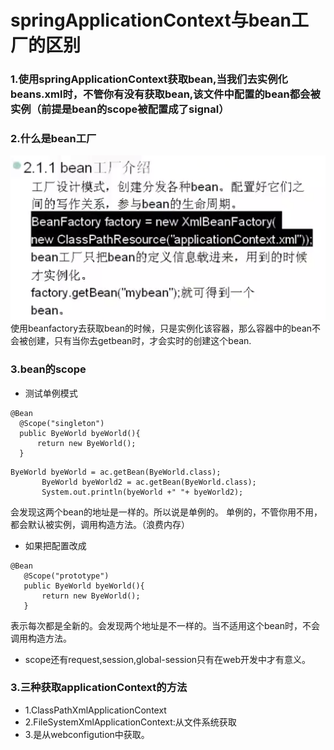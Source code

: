 # springApplicationContext与bean工厂的区别

### 1.使用springApplicationContext获取bean,当我们去实例化beans.xml时，不管你有没有获取bean,该文件中配置的bean都会被实例（前提是bean的scope被配置成了signal）

### 2.什么是bean工厂
![Alt text](../img/clipboard_20180318_224925.png "Optional title")
使用beanfactory去获取bean的时候，只是实例化该容器，那么容器中的bean不会被创建，只有当你去getbean时，才会实时的创建这个bean.


### 3.bean的scope
* 测试单例模式
```
@Bean
  @Scope("singleton")
  public ByeWorld byeWorld(){
      return new ByeWorld();
  }
```
```
ByeWorld byeWorld = ac.getBean(ByeWorld.class);
       ByeWorld byeWorld2 = ac.getBean(ByeWorld.class);
       System.out.println(byeWorld +" "+ byeWorld2);
```
会发现这两个bean的地址是一样的。所以说是单例的。
单例的，不管你用不用，都会默认被实例，调用构造方法。（浪费内存）
* 如果把配置改成
```
@Bean
   @Scope("prototype")
   public ByeWorld byeWorld(){
       return new ByeWorld();
   }
```
表示每次都是全新的。会发现两个地址是不一样的。当不适用这个bean时，不会调用构造方法。
* scope还有request,session,global-session只有在web开发中才有意义。

### 3.三种获取applicationContext的方法
* 1.ClassPathXmlApplicationContext
* 2.FileSystemXmlApplicationContext:从文件系统获取
* 3.是从webconfigution中获取。
